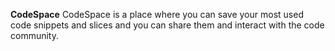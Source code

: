 **CodeSpace**
CodeSpace is a place where you can save your most used code snippets and slices and you can share them and interact with the code community.

